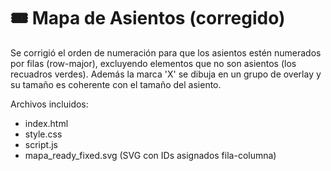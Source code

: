 # 🎟️ Mapa de Asientos (corregido)

Se corrigió el orden de numeración para que los asientos estén numerados por filas (row-major),
excluyendo elementos que no son asientos (los recuadros verdes). Además la marca 'X' se dibuja
en un grupo de overlay y su tamaño es coherente con el tamaño del asiento.

Archivos incluidos:
- index.html
- style.css
- script.js
- mapa_ready_fixed.svg (SVG con IDs asignados fila-columna)
